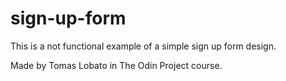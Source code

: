 # sign-up-form

This is a not functional example of a simple sign up form design.

Made by Tomas Lobato in The Odin Project course.
